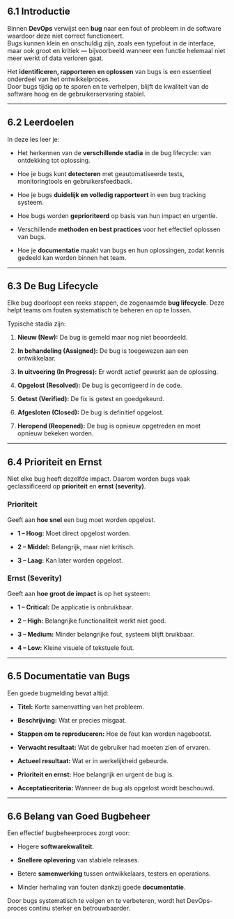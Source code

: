 ## 6.1 Introductie

Binnen **DevOps** verwijst een **bug** naar een fout of probleem in de software waardoor deze niet correct functioneert.  
Bugs kunnen klein en onschuldig zijn, zoals een typefout in de interface, maar ook groot en kritiek — bijvoorbeeld wanneer een functie helemaal niet meer werkt of data verloren gaat.

Het **identificeren, rapporteren en oplossen** van bugs is een essentieel onderdeel van het ontwikkelproces.  
Door bugs tijdig op te sporen en te verhelpen, blijft de kwaliteit van de software hoog en de gebruikerservaring stabiel.

---

## 6.2 Leerdoelen

In deze les leer je:

- Het herkennen van de **verschillende stadia** in de bug lifecycle: van ontdekking tot oplossing.
    
- Hoe je bugs kunt **detecteren** met geautomatiseerde tests, monitoringtools en gebruikersfeedback.
    
- Hoe je bugs **duidelijk en volledig rapporteert** in een bug tracking systeem.
    
- Hoe bugs worden **geprioriteerd** op basis van hun impact en urgentie.
    
- Verschillende **methoden en best practices** voor het effectief oplossen van bugs.
    
- Hoe je **documentatie** maakt van bugs en hun oplossingen, zodat kennis gedeeld kan worden binnen het team.
    

---

## 6.3 De Bug Lifecycle

Elke bug doorloopt een reeks stappen, de zogenaamde **bug lifecycle**. Deze helpt teams om fouten systematisch te beheren en op te lossen.

Typische stadia zijn:

1. **Nieuw (New):** De bug is gemeld maar nog niet beoordeeld.
    
2. **In behandeling (Assigned):** De bug is toegewezen aan een ontwikkelaar.
    
3. **In uitvoering (In Progress):** Er wordt actief gewerkt aan de oplossing.
    
4. **Opgelost (Resolved):** De bug is gecorrigeerd in de code.
    
5. **Getest (Verified):** De fix is getest en goedgekeurd.
    
6. **Afgesloten (Closed):** De bug is definitief opgelost.
    
7. **Heropend (Reopened):** De bug is opnieuw opgetreden en moet opnieuw bekeken worden.
    

---

## 6.4 Prioriteit en Ernst

Niet elke bug heeft dezelfde impact. Daarom worden bugs vaak geclassificeerd op **prioriteit** en **ernst (severity)**.

### Prioriteit

Geeft aan **hoe snel** een bug moet worden opgelost.

- **1 – Hoog:** Moet direct opgelost worden.
    
- **2 – Middel:** Belangrijk, maar niet kritisch.
    
- **3 – Laag:** Kan later worden opgelost.
    

### Ernst (Severity)

Geeft aan **hoe groot de impact** is op het systeem:

- **1 – Critical:** De applicatie is onbruikbaar.
    
- **2 – High:** Belangrijke functionaliteit werkt niet goed.
    
- **3 – Medium:** Minder belangrijke fout, systeem blijft bruikbaar.
    
- **4 – Low:** Kleine visuele of tekstuele fout.
    

---

## 6.5 Documentatie van Bugs

Een goede bugmelding bevat altijd:

- **Titel:** Korte samenvatting van het probleem.
    
- **Beschrijving:** Wat er precies misgaat.
    
- **Stappen om te reproduceren:** Hoe de fout kan worden nagebootst.
    
- **Verwacht resultaat:** Wat de gebruiker had moeten zien of ervaren.
    
- **Actueel resultaat:** Wat er in werkelijkheid gebeurde.
    
- **Prioriteit en ernst:** Hoe belangrijk en urgent de bug is.
    
- **Acceptatiecriteria:** Wanneer de bug als opgelost wordt beschouwd.
    

---

## 6.6 Belang van Goed Bugbeheer

Een effectief bugbeheerproces zorgt voor:

- Hogere **softwarekwaliteit**.
    
- **Snellere oplevering** van stabiele releases.
    
- Betere **samenwerking** tussen ontwikkelaars, testers en operations.
    
- Minder herhaling van fouten dankzij goede **documentatie**.
    

Door bugs systematisch te volgen en te verbeteren, wordt het DevOps-proces continu sterker en betrouwbaarder.